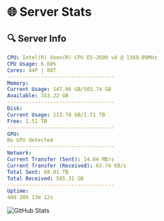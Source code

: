# 🌐 Server Stats
## 🔍 Server Info
```yaml
CPU: Intel(R) Xeon(R) CPU E5-2699 v4 @ 1369.09MHz
CPU Usage: 6.60%
Cores: 44P | 88T
-----------------------------------
Memory:
Current Usage: 147.06 GB/503.74 GB
Available: 353.22 GB
-----------------------------------
Disk:
Current Usage: 113.78 GB/1.71 TB
Free: 1.51 TB
-----------------------------------
GPU:
No GPU detected
-----------------------------------
Network:
Current Transfer (Sent): 14.64 MB/s
Current Transfer (Received): 63.74 KB/s
Total Sent: 69.01 TB
Total Received: 585.31 GB
-----------------------------------
Uptime:
40d 20h 13m 12s
```
![GitHub Stats](https://img.shields.io/badge/Updated-2025-04-17_17:36:01-blue)